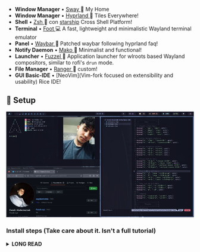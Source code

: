 * **Window Manager** • [Sway ](https://github.com/swaywm/sway)🎨 My Home
* **Window Manager** • [Hyprland ](https://github.com/hyprwm/Hyprland)🎨 Tiles Everywhere!
* **Shell** • [Zsh ](https://www.zsh.org) 🐚 con [starship](https://github.com/starship/starship) Cross Shell Platform!
* **Terminal** • [Foot ](https://github.com/wez/wezterm) 💻 A fast, lightweight and minimalistic Wayland terminal emulator
* **Panel** • [Waybar ](https://aur.archlinux.org/packages/waybar-hyprland-git)🍧 Patched waybar following hyprland faq!
* **Notify Daemon** • [Mako ](https://github.com/emersion/mako) 🍃 Minimalist and functional!
* **Launcher** • [Fuzzel ](https://codeberg.org/dnkl/fuzzel) 🚀 Application launcher for wlroots based Wayland compositors, similar to rofi's `drun` mode.
* **File Manager** • [Ranger ](https://github.com/ranger/ranger)🔖 custom!
* **GUI Basic-IDE** • [NeoVim](Vim-fork focused on extensibility and usability) Rice IDE!

## 🌸 Setup

<img src="https://github.com/Farah-xyz/wayland-dots/blob/main/sway-dotfiles/pix/screen/myWorkflow.jpg">

### Install steps (Take care about it. Isn't a full tutorial)
<details>

[Read Spanish Detailed Guide Here](https://aprendiendoaprogramar.netlify.app/configurando-hyprland-y-wayland/)

<summary><b>LONG READ</b></summary>

### Installation (Paq and deps)
#### Using paru as AUR helper 🆘

```sh
# install paru...
mkdir $HOME/Downloads/_cloned-repos
cd $HOME/Downloads/_cloned-repos
git clone https://aur.archlinux.org/paru.git
cd paru
makepkg -si
```

#### Installing needed dependencies 📦

```sh
paru -S hyprland-git polkit-kde-agent dunst grimblast rofi rofi-emoji       \
wl-clipboard wf-recorder wlogout grimblast-git hyprpicker-git hyprpaper-git \
xdg-desktop-portal-hyprland-git ffmpegthumbnailer tumbler wtype colord      \
imagemagick swaylock-effects qt5-wayland qt6-wayland ripgrep waybar-hyprland-git
```

**Extras*
```sh
# themes
paru -S catppuccin-gtk-theme-mocha catppuccin-cursors-mocha catppuccin-mocha-grub-theme-git nwg-look

# apps
paru -S cava pavucontrol ranger zsh starship neovim viewnior noise-suppression-for-voice
```

**If you want a Graphical file-manager*
```sh
thunar thunar-archive-plugin file-roller
```


##### Clone Repo

```sh
git clone https://github.com/farah-xyz/wayland-dots $HOME/Downloads/wayland-dots/
cd $HOME/Downloads/hyprland-dots/
rsync -avxHAXP --exclude '.git*' .* ~/
```

#### As fonts i'm using **Cartograph CF** (patched with nerdfont) It's a licensed font, then select any font you like :3
```sh
mkdir -p $HOME/Downloads/nerdfonts/
cd $HOME/Downloads/
wget https://github.com/ryanoasis/nerd-fonts/releases/download/v2.3.1/CascadiaCode.zip
unzip '*.zip' -d $HOME/Downloads/nerdfonts/
rm -rf *.zip
sudo cp -R $HOME/Downloads/nerdfonts/ /usr/share/fonts/
```

##### Regenerate font cache
```sh
fc-cache -rv
```
### As gtk theme i'm using [Catppuccin](https://github.com/catppuccin/catppuccin)

## Credits

_Beauty community: [r/unixporn](https://www.reddit.com/r/unixporn)._

**©** _Artist who make Wallpapers, graphics and more_

**©** _All of mantainers of this amazing and opensource tools :3_

---


© [Owl4ce](https://github.com/owl4ce)
© [Ilham25](https://github.com/ilham25)
© [Siduck](https://github.com/siduck)
© [NvChad](https://github.com/NvChad)
© [Rxyhn](https://github.com/rxyhn)
© [AmitGold](https://github.com/AmitGolden)

